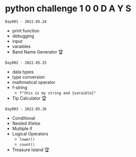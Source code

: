 # python challenge 1 0 0 D A Y S

```
Day001 - 2022.05.24
```

- print function
- debugging
- input
- varaibles
- Band Name Generator 🏆

```
Day002 - 2022.05.25
```

- data types
- type conversion
- mathmatical operator
- f-string
  - `f"this is my string and {varaible}"`
- Tip Calculator 🏆

```
Day003 - 2022.05.26
```

- Conditional
- Nested if/else
- Multiple if
- Logical Operators
  - `lower()`
  - `count()`
- Treasure Island 🏆
